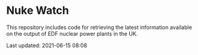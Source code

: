 # Nuke Watch

This repository includes code for retrieving the latest information available on the output of EDF nuclear power plants in the UK.

Last updated: 2021-06-15 08:08